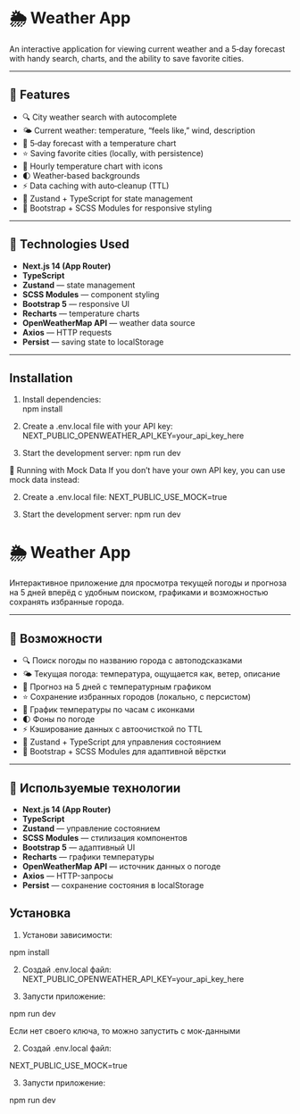 # 🌦️ Weather App

An interactive application for viewing current weather and a 5‑day forecast with handy search, charts, and the ability to save favorite cities.

---

## 🚀 Features

- 🔍 City weather search with autocomplete  
- 🌤️ Current weather: temperature, “feels like,” wind, description  
- 📅 5‑day forecast with a temperature chart  
- ⭐ Saving favorite cities (locally, with persistence)  
- 🌇 Hourly temperature chart with icons  
- 🌓 Weather‑based backgrounds  
- ⚡ Data caching with auto‑cleanup (TTL)  
- 🧠 Zustand + TypeScript for state management  
- 💅 Bootstrap + SCSS Modules for responsive styling  

---

## 🧰 Technologies Used

- **Next.js 14 (App Router)**  
- **TypeScript**  
- **Zustand** — state management  
- **SCSS Modules** — component styling  
- **Bootstrap 5** — responsive UI  
- **Recharts** — temperature charts  
- **OpenWeatherMap API** — weather data source  
- **Axios** — HTTP requests  
- **Persist** — saving state to localStorage  

---

## Installation

1. Install dependencies:  
   npm install

2. Create a .env.local file with your API key:
	NEXT_PUBLIC_OPENWEATHER_API_KEY=your_api_key_here
3. Start the development server:
	npm run dev

🚧 Running with Mock Data
If you don’t have your own API key, you can use mock data instead:

2. Create a .env.local file:
	NEXT_PUBLIC_USE_MOCK=true
	
3. Start the development server:
	npm run dev


# 🌦️ Weather App

Интерактивное приложение для просмотра текущей погоды и прогноза на 5 дней вперёд с удобным поиском, графиками и возможностью сохранять избранные города.

---

## 🚀 Возможности

- 🔍 Поиск погоды по названию города с автоподсказками
- 🌤️ Текущая погода: температура, ощущается как, ветер, описание
- 📅 Прогноз на 5 дней с температурным графиком
- ⭐ Сохранение избранных городов (локально, с персистом)
- 🌇 График температуры по часам с иконками 
- 🌓 Фоны по погоде
- ⚡ Кэширование данных с автоочисткой по TTL
- 🧠 Zustand + TypeScript для управления состоянием
- 💅 Bootstrap + SCSS Modules для адаптивной вёрстки

---

## 🧰 Используемые технологии

- **Next.js 14 (App Router)**
- **TypeScript**
- **Zustand** — управление состоянием
- **SCSS Modules** — стилизация компонентов
- **Bootstrap 5** — адаптивный UI
- **Recharts** — графики температуры
- **OpenWeatherMap API** — источник данных о погоде
- **Axios** — HTTP-запросы
- **Persist** — сохранение состояния в localStorage

## Установка

1. Установи зависимости:

npm install

2. Создай .env.local файл:
NEXT_PUBLIC_OPENWEATHER_API_KEY=your_api_key_here

3. Запусти приложение:

npm run dev


Если нет своего ключа, то можно запустить с мок-данными

2. Создай .env.local файл:

NEXT_PUBLIC_USE_MOCK=true

3. Запусти приложение:

npm run dev
